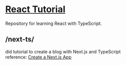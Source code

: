 # [React Tutorial](https://ja.reactjs.org/)

Repository for learning React with TypeScript.

## /next-ts/
did tutorial to create a blog with Next.js and TypeScript  
reference: [Create a Next.js App](https://nextjs.org/learn/basics/create-nextjs-app)
